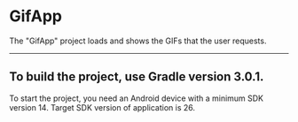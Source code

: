 # GifApp
The "GifApp" project loads and shows the GIFs that the user requests.
**********************************************************************
To build the project, use Gradle version 3.0.1.
-----------------------------------------------
To start the project, you need an Android device with a minimum SDK version 14. Target SDK version of application is 26.

